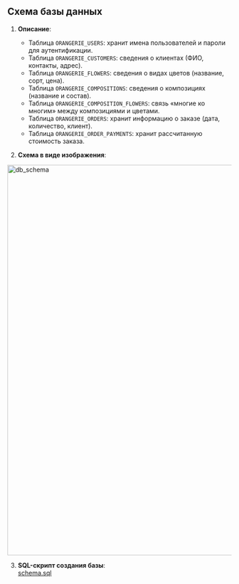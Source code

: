 ## Схема базы данных

1. **Описание**:  
   - Таблица `ORANGERIE_USERS`: хранит имена пользователей и пароли для аутентификации.
   - Таблица `ORANGERIE_CUSTOMERS`: сведения о клиентах (ФИО, контакты, адрес).
   - Таблица `ORANGERIE_FLOWERS`: сведения о видах цветов (название, сорт, цена).
   - Таблица `ORANGERIE_COMPOSITIONS`: сведения о композициях (название и состав).
   - Таблица `ORANGERIE_COMPOSITION_FLOWERS`: связь «многие ко многим» между композициями и цветами.
   - Таблица `ORANGERIE_ORDERS`: хранит информацию о заказе (дата, количество, клиент).
   - Таблица `ORANGERIE_ORDER_PAYMENTS`: хранит рассчитанную стоимость заказа.

2. **Схема в виде изображения**:  
<img width="877" alt="db_schema" src="https://github.com/user-attachments/assets/d2fa7b6f-f753-4220-8e4d-91e6ed476a29" />

3. **SQL-скрипт создания базы**:  
   [schema.sql](https://drive.google.com/file/d/1yXxNHorHHm8Fzat1P3Q3yxe4130Gnf3U/view?usp=share_link)